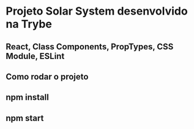 # Projeto Solar System desenvolvido na Trybe

##  React, Class Components, PropTypes, CSS Module, ESLint

## Como rodar o projeto
## npm install
## npm start
